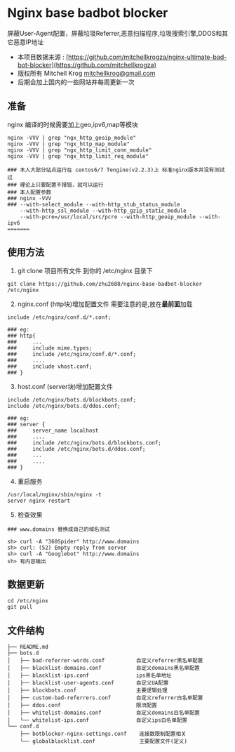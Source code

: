 Nginx base badbot blocker
=====================
屏蔽User-Agent配置，屏蔽垃圾Referrer,恶意扫描程序,垃圾搜索引擎,DDOS和其它恶意IP地址

 - 本项目数据来源 : 
[https://github.com/mitchellkrogza/nginx-ultimate-bad-bot-blocker](https://github.com/mitchellkrogza)
 - 版权所有 Mitchell Krog <mitchellkrog@gmail.com>
 - 后期会加上国内的一些网站并每周更新一次

## 准备
nginx 编译的时候需要加上geo,ipv6,map等模块

```
nginx -VVV | grep "ngx_http_geoip_module"
nginx -VVV | grep "ngx_http_map_module"
nginx -VVV | grep "ngx_http_limit_conn_module"
nginx -VVV | grep "ngx_http_limit_req_module"

### 本人大部分站点运行在 centos6/7 Tengine(v2.2.3)上 标准nginx版本并没有测试过
### 理论上只要配置不报错，就可以运行
### 本人配置参数
### nginx -VVV
### --with-select_module --with-http_stub_status_module  
    --with-http_ssl_module --with-http_gzip_static_module
    --with-pcre=/usr/local/src/pcre --with-http_geoip_module --with-ipv6
=======

```

## 使用方法

1. git clone 项目所有文件 到你的 /etc/nginx 目录下

```
git clone https://github.com/zhu2688/nginx-base-badbot-blocker /etc/nginx
```

2. nginx.conf (http块)增加配置文件 需要注意的是,放在**最前面**加载

```
include /etc/nginx/conf.d/*.conf;

### eg:
### http{
###     ...
###     include mime.types;
###     include /etc/nginx/conf.d/*.conf;
###     ....
###     include vhost.conf;
### }
```

3. host.conf (server块)增加配置文件

```
include /etc/nginx/bots.d/blockbots.conf;
include /etc/nginx/bots.d/ddos.conf;

### eg:
### server {
###     server_name localhost
###     ....
###     include /etc/nginx/bots.d/blockbots.conf;
###     include /etc/nginx/bots.d/ddos.conf;
###     ...
###     ....
### }

```

4. 重启服务

```
/usr/local/nginx/sbin/nginx -t
server nginx restart
```

5. 检查效果

```
### www.domains 替换成自己的域名测试

sh> curl -A "360Spider" http://www.domains
sh> curl: (52) Empty reply from server
sh> curl -A "Googlebot" http://www.domains
sh> 有内容输出

```

## 数据更新
```
cd /etc/nginx 
git pull
```

## 文件结构
```
├── README.md
├── bots.d
│   ├── bad-referrer-words.conf          自定义referrer黑名单配置
│   ├── blacklist-domains.conf           自定义domains黑名单配置
│   ├── blacklist-ips.conf               ips黑名单地址
│   ├── blacklist-user-agents.conf       自定义UA配置
│   ├── blockbots.conf                   主要逻辑处理
│   ├── custom-bad-referrers.conf        自定义referrer白名单配置
│   ├── ddos.conf                        限流配置
│   ├── whitelist-domains.conf           自定义domains白名单配置
│   └── whitelist-ips.conf               自定义ips白名单配置 
└── conf.d
    ├── botblocker-nginx-settings.conf    连接数限制配置相关
    └── globalblacklist.conf              主要配置文件(定义)
```

